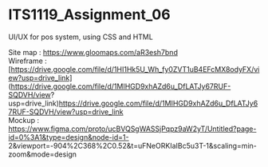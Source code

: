 # ITS1119_Assignment_06
UI/UX for pos system,  using CSS and HTML

Site map  : https://www.gloomaps.com/aR3esh7bnd <br>
Wireframe : [https://drive.google.com/file/d/1HI1Hk5U_Wh_fy0ZVT1uB4EFcMX8odyFX/view?usp=drive_link] 
            (https://drive.google.com/file/d/1MIHGD9xhAZd6u_DfLATJy67RUF-SQDVH/view? 
            usp=drive_link)https://drive.google.com/file/d/1MIHGD9xhAZd6u_DfLATJy67RUF-SQDVH/view?usp=drive_link<br>
Mockup    : https://www.figma.com/proto/ucBVQSgWASSjPqpz9aW2yT/Untitled?page-id=0%3A1&type=design&node-id=1- 
            2&viewport=-904%2C368%2C0.52&t=uFNeORKIaIBc5u3T-1&scaling=min-zoom&mode=design<br>
